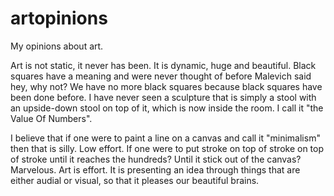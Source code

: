 # artopinions
My opinions about art.

Art is not static, it never has been. It is dynamic, huge and beautiful. Black squares have a meaning and were never thought of before Malevich said hey, why not? We have no more black squares because black squares have been done before. I have never seen a sculpture that is simply a stool with an upside-down stool on top of it, which is now inside the room. I call it "the Value Of Numbers".

I believe that if one were to paint a line on a canvas and call it "minimalism" then that is silly. Low effort. If one were to put stroke on top of stroke on top of stroke until it reaches the hundreds? Until it stick out of the canvas? Marvelous.
Art is effort. It is presenting an idea through things that are either audial or visual, so that it pleases our beautiful brains. 
